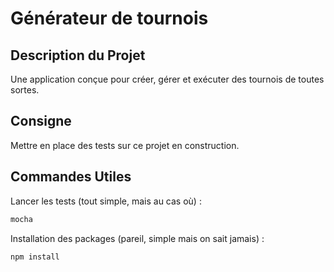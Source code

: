 # Générateur de tournois
## Description du Projet
Une application conçue pour créer, gérer et exécuter des tournois de toutes sortes.

## Consigne
Mettre en place des tests sur ce projet en construction.

## Commandes Utiles
Lancer les tests (tout simple, mais au cas où) :
```sh
mocha
```

Installation des packages (pareil, simple mais on sait jamais) :

```sh
npm install
```
